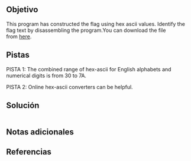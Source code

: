 ## Objetivo
This program has constructed the flag using hex ascii values. Identify the flag text by disassembling the program.You can download the file from [here](https://artifacts.picoctf.net/c/508/asciiftw).
## Pistas
PISTA 1:
The combined range of hex-ascii for English alphabets and numerical digits is from 30 to 7A.

PISTA 2:
Online hex-ascii converters can be helpful.

## Solución
```

```
## Notas adicionales

## Referencias